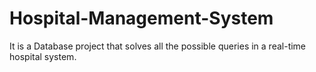 # Hospital-Management-System
It is a Database project that solves all the possible queries in a real-time hospital system.
